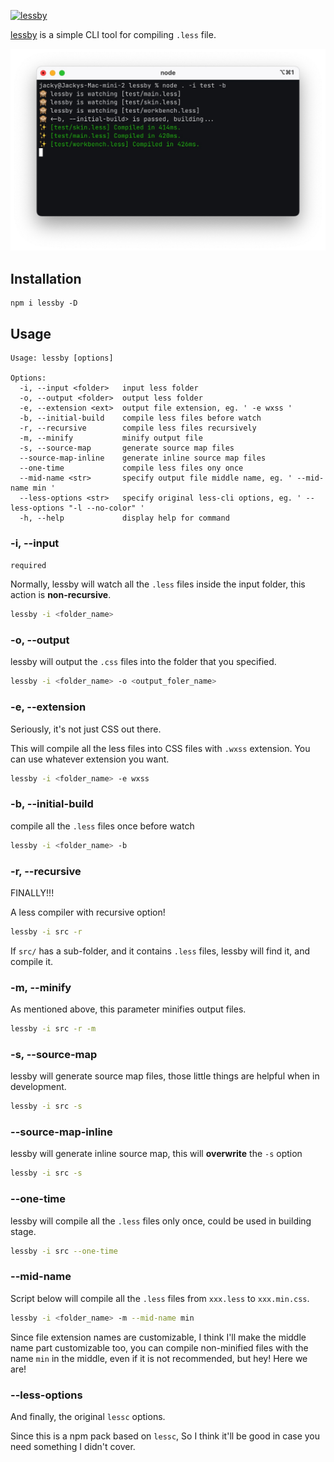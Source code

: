 [![lessby](https://github.com/jw-12138/lessby/actions/workflows/node.js.yml/badge.svg)](https://github.com/jw-12138/lessby/actions/workflows/node.js.yml)

[lessby](https://github.com/jw-12138/lessby/) is a simple CLI tool for compiling `.less` file.

![Example](vid/example.jpg)

## Installation

```
npm i lessby -D
```

## Usage

```text
Usage: lessby [options]

Options:
  -i, --input <folder>   input less folder
  -o, --output <folder>  output less folder
  -e, --extension <ext>  output file extension, eg. ' -e wxss '
  -b, --initial-build    compile less files before watch
  -r, --recursive        compile less files recursively
  -m, --minify           minify output file
  -s, --source-map       generate source map files
  --source-map-inline    generate inline source map files
  --one-time             compile less files ony once
  --mid-name <str>       specify output file middle name, eg. ' --mid-name min '
  --less-options <str>   specify original less-cli options, eg. ' --less-options "-l --no-color" '
  -h, --help             display help for command
```

### -i, --input <folder>

`required`

Normally, lessby will watch all the `.less` files inside the input folder, this action is **non-recursive**.

```bash
lessby -i <folder_name>
```

### -o, --output <folder>

lessby will output the `.css` files into the folder that you specified.

```bash
lessby -i <folder_name> -o <output_foler_name>
```

### -e, --extension <ext>

Seriously, it's not just CSS out there.

This will compile all the less files into CSS files with `.wxss` extension. You can use whatever extension you want.

```bash
lessby -i <folder_name> -e wxss
```

### -b, --initial-build

compile all the `.less` files once before watch

```bash
lessby -i <folder_name> -b
```

### -r, --recursive

FINALLY!!!

A less compiler with recursive option!

```bash
lessby -i src -r
```

If `src/` has a sub-folder, and it contains `.less` files, lessby will find it, and compile it.

### -m, --minify

As mentioned above, this parameter minifies output files.

```bash
lessby -i src -r -m
```

### -s, --source-map

lessby will generate source map files, those little things are helpful when in development.

```bash
lessby -i src -s
```

### --source-map-inline

lessby will generate inline source map, this will **overwrite** the `-s` option

```bash
lessby -i src -s
```

### --one-time

lessby will compile all the `.less` files only once, could be used in building stage.

```bash
lessby -i src --one-time
```

### --mid-name

Script below will compile all the `.less` files from `xxx.less` to `xxx.min.css`.

```bash
lessby -i <folder_name> -m --mid-name min
```

Since file extension names are customizable, I think I'll make the middle name part customizable too, you can compile
non-minified files with the name `min` in the middle, even if it is not recommended, but hey! Here we are!

### --less-options

And finally, the original `lessc` options.

Since this is a npm pack based on `lessc`, So I think it'll be good in case you need something I didn't cover.
